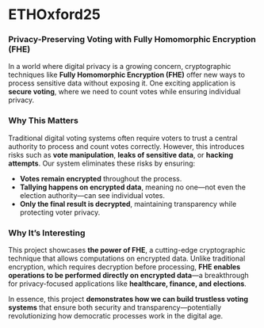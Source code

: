# ETHOxford25

### **Privacy-Preserving Voting with Fully Homomorphic Encryption (FHE)**

In a world where digital privacy is a growing concern, cryptographic techniques like **Fully Homomorphic Encryption (FHE)** offer new ways to process sensitive data without exposing it. One exciting application is **secure voting**, where we need to count votes while ensuring individual privacy.  

### **Why This Matters**  
Traditional digital voting systems often require voters to trust a central authority to process and count votes correctly. However, this introduces risks such as **vote manipulation**, **leaks of sensitive data**, or **hacking attempts**. Our system eliminates these risks by ensuring:  
- **Votes remain encrypted** throughout the process.  
- **Tallying happens on encrypted data**, meaning no one—not even the election authority—can see individual votes.  
- **Only the final result is decrypted**, maintaining transparency while protecting voter privacy.  

### **Why It’s Interesting**  
This project showcases **the power of FHE**, a cutting-edge cryptographic technique that allows computations on encrypted data. Unlike traditional encryption, which requires decryption before processing, **FHE enables operations to be performed directly on encrypted data**—a breakthrough for privacy-focused applications like **healthcare, finance, and elections**.  

In essence, this project **demonstrates how we can build trustless voting systems** that ensure both security and transparency—potentially revolutionizing how democratic processes work in the digital age.
